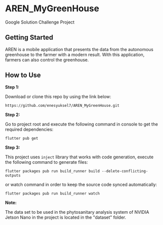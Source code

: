# AREN_MyGreenHouse
 Google Solution Challenge Project

## Getting Started

AREN is a mobile application that presents the data from the autonomous greenhouse to the farmer with a modern result. With this application, farmers can also control the greenhouse.

## How to Use 

**Step 1:**

Download or clone this repo by using the link below:

```
https://github.com/enesyuksel7/AREN_MyGreenHouse.git

```

**Step 2:**

Go to project root and execute the following command in console to get the required dependencies: 

```
flutter pub get 
```

**Step 3:**

This project uses `inject` library that works with code generation, execute the following command to generate files:

```
flutter packages pub run build_runner build --delete-conflicting-outputs
```

or watch command in order to keep the source code synced automatically:

```
flutter packages pub run build_runner watch
```

**Note:**

The data set to be used in the phytosanitary analysis system of NVIDIA Jetson Nano in the project is located in the "dataset" folder.

```

